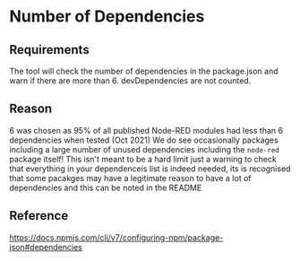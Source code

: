 # Number of Dependencies

## Requirements
The tool will check the number of dependencies in the package.json and warn if there are more than 6. 
devDependencies are not counted.

## Reason
6 was chosen as 95% of all published Node-RED modules had less than 6 dependencies when tested (Oct 2021)
We do see occasionally packages including a large number of unused dependencies including the `node-red` package itself!
This isn't meant to be a hard limit just a warning to check that everything in your dependenceis list is indeed needed, its is recognised that some pacakges may have a legitimate reason to have a lot of dependencies and this can be noted in the README

## Reference
https://docs.npmjs.com/cli/v7/configuring-npm/package-json#dependencies